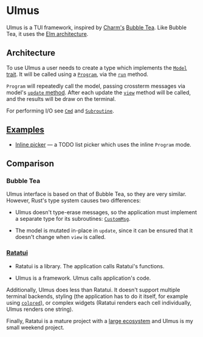 # Ulmus

Ulmus is a TUI framework, inspired by [Charm's][charm] [Bubble Tea][bt].
Like Bubble Tea, it uses the [Elm architecture][ea].


## Architecture

To use Ulmus a user needs to create a type which implements the [`Model`
trait][Model].  It will be called using a [`Program`], via the [`run`]
method.

`Program` will repeatedly call the model, passing crossterm messages via
model's [`update` method][update].  After each update the [`view`]
method will be called, and the results will be draw on the terminal.

For performing I/O see [`Cmd`] and [`Subroutine`].


## [Examples]

- [Inline picker][examples-ip] — a TODO list picker which uses the
  inline `Program` mode.


## Comparison

### Bubble Tea

Ulmus interface is based on that of Bubble Tea, so they are very
similar.  However, Rust's type system causes two differences:

- Ulmus doesn't type-erase messages, so the application must implement a
  separate type for its subroutines: [`CustomMsg`].

- The model is mutated in-place in `update`, since it can be ensured
  that it doesn't change when `view` is called.


### [Ratatui]

- Ratatui is a library.  The application calls Ratatui's functions.

- Ulmus is a framework.  Ulmus calls application's code.

Additionally, Ulmus does less than Ratatui.  It doesn't support multiple
terminal backends, styling (the application has to do it itself, for
example using [`colored`]), or complex widgets (Ratatui renders each
cell individually, Ulmus renders one string).

Finally, Ratatui is a mature project with a [large ecosystem][re] and
Ulmus is my small weekend project.


[charm]: https://charm.sh/
[bt]: https://github.com/charmbracelet/bubbletea
[ea]: https://guide.elm-lang.org/architecture/
[Model]: https://docs.rs/ulmus/latest/ulmus/trait.Model.html
[`Program`]: https://docs.rs/ulmus/latest/ulmus/struct.Program.html
[`run`]: https://docs.rs/ulmus/latest/ulmus/struct.Program.html#method.run
[update]: https://docs.rs/ulmus/latest/ulmus/trait.Model.html#tymethod.update
[`view`]: https://docs.rs/ulmus/latest/ulmus/trait.Model.html#tymethod.view
[`Cmd`]: https://docs.rs/ulmus/latest/ulmus/enum.Cmd.html
[`Subroutine`]: https://docs.rs/ulmus/latest/ulmus/type.Subroutine.html
[`CustomMsg`]: https://docs.rs/ulmus/latest/ulmus/trait.Model.html#associatedtype.CustomMsg
[Examples]: https://codeberg.org/kaathewise/ulmus/src/branch/trunk/examples
[examples-ip]: https://codeberg.org/kaathewise/ulmus/src/branch/trunk/examples/inline-picker.rs
[examples-pm]: https://codeberg.org/kaathewise/ulmus/src/branch/trunk/examples/prefix-matcher.rs
[Ratatui]: https://ratatui.rs/
[`colored`]: https://github.com/colored-rs/colored
[re]: https://ratatui.rs/showcase/third-party-widgets/
